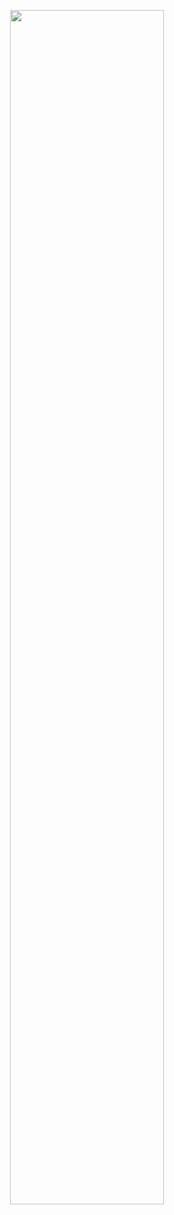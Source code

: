 <p align="center">
  <img src="https://github-readme-streak-stats.herokuapp.com/?user=sergei-startsev&theme=Javascript&hide_border=true&background=fff" width="70%"/>
</p>
